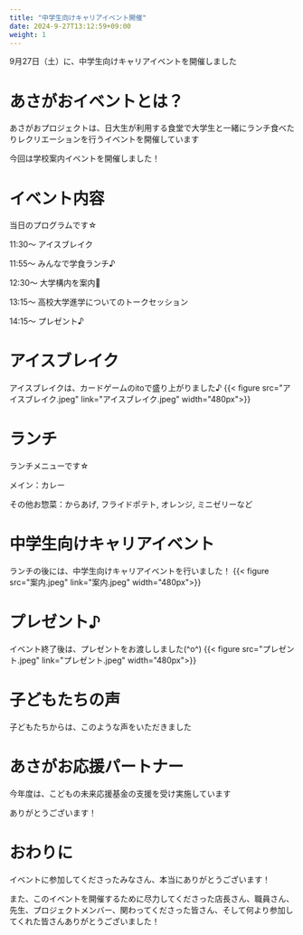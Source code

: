 ```yaml
---
title: "中学生向けキャリアイベント開催"
date: 2024-9-27T13:12:59+09:00
weight: 1
---
```

9月27日（土）に、中学生向けキャリアイベントを開催しました
<!--more-->
# あさがおイベントとは？
あさがおプロジェクトは、日大生が利用する食堂で大学生と一緒にランチ食べたりレクリエーションを行うイベントを開催しています

今回は学校案内イベントを開催しました！

# イベント内容
当日のプログラムです☆

11:30〜 アイスブレイク

11:55〜 みんなで学食ランチ♪

12:30〜 大学構内を案内🏫

13:15〜 高校大学進学についてのトークセッション

14:15〜 プレゼント♪

# アイスブレイク
アイスブレイクは、カードゲームのitoで盛り上がりました♪
{{< figure src="アイスブレイク.jpeg" link="アイスブレイク.jpeg" width="480px">}}

# ランチ
ランチメニューです☆

メイン：カレー

その他お惣菜：からあげ, フライドポテト, オレンジ, ミニゼリーなど

# 中学生向けキャリアイベント
ランチの後には、中学生向けキャリアイベントを行いました！
{{< figure src="案内.jpeg" link="案内.jpeg" width="480px">}}

# プレゼント♪
イベント終了後は、プレゼントをお渡ししました(^o^)
{{< figure src="プレゼント.jpeg" link="プレゼント.jpeg" width="480px">}}

# 子どもたちの声
子どもたちからは、このような声をいただきました

# あさがお応援パートナー
今年度は、こどもの未来応援基金の支援を受け実施しています

ありがとうございます！

# おわりに
イベントに参加してくださったみなさん、本当にありがとうございます！

また、このイベントを開催するために尽力してくださった店長さん、職員さん、先生、プロジェクトメンバー、関わってくださった皆さん、そして何より参加してくれた皆さんありがとうございました！